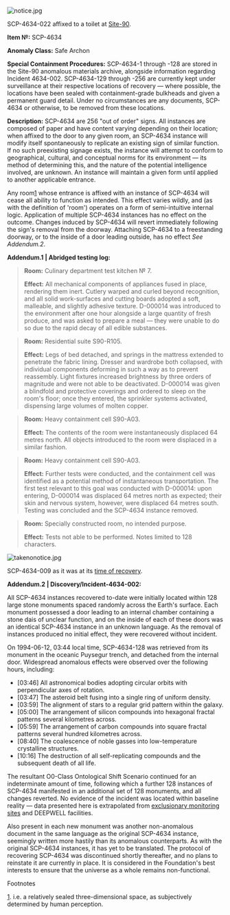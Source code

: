 ![notice.jpg](http://scp-wiki.wdfiles.com/local--files/scp-4634/notice.jpg)

SCP-4634-022 affixed to a toilet at [Site-90](https://commons.wikimedia.org/wiki/File:FS_ETR_470-053_EC30021_120415_WC_out_of_order.jpg).

**Item №:** SCP-4634

**Anomaly Class:** Safe Archon

**Special Containment Procedures:** SCP-4634-1 through -128 are stored in the Site-90 anomalous materials archive, alongside information regarding Incident 4634-002. SCP-4634-129 through -256 are currently kept under surveillance at their respective locations of recovery — where possible, the locations have been sealed with containment-grade bulkheads and given a permanent guard detail. Under no circumstances are any documents, SCP-4634 or otherwise, to be removed from these locations.

**Description:** SCP-4634 are 256 "out of order" signs. All instances are composed of paper and have content varying depending on their location; when affixed to the door to any given room, an SCP-4634 instance will modify itself spontaneously to replicate an existing sign of similar function. If no such preexisting signage exists, the instance will attempt to conform to geographical, cultural, and conceptual norms for its environment — its method of determining this, and the nature of the potential intelligence involved, are unknown. An instance will maintain a given form until applied to another applicable entrance.

Any room[1](javascript:;) whose entrance is affixed with an instance of SCP-4634 will cease all ability to function as intended. This effect varies wildly, and (as with the definition of 'room') operates on a form of semi-intuitive internal logic. Application of multiple SCP-4634 instances has no effect on the outcome. Changes induced by SCP-4634 will revert immediately following the sign's removal from the doorway. Attaching SCP-4634 to a freestanding doorway, or to the inside of a door leading outside, has no effect _See Addendum.2_.

**Addendum.1 | Abridged testing log:**

> **Room:** Culinary department test kitchen № 7.
> 
> **Effect:** All mechanical components of appliances fused in place, rendering them inert. Cutlery warped and curled beyond recognition, and all solid work-surfaces and cutting boards adopted a soft, malleable, and slightly adhesive texture. D-000014 was introduced to the environment after one hour alongside a large quantity of fresh produce, and was asked to prepare a meal — they were unable to do so due to the rapid decay of all edible substances.

> **Room:** Residential suite S90-R105.
> 
> **Effect:** Legs of bed detached, and springs in the mattress extended to penetrate the fabric lining. Dresser and wardrobe both collapsed, with individual components deforming in such a way as to prevent reassembly. Light fixtures increased brightness by three orders of magnitude and were not able to be deactivated. D-000014 was given a blindfold and protective coverings and ordered to sleep on the room's floor; once they entered, the sprinkler systems activated, dispensing large volumes of molten copper.

> **Room:** Heavy containment cell S90-A03.
> 
> **Effect:** The contents of the room were instantaneously displaced 64 metres north. All objects introduced to the room were displaced in a similar fashion.

> **Room:** Heavy containment cell S90-A03.
> 
> **Effect:** Further tests were conducted, and the containment cell was identified as a potential method of instantaneous transportation. The first test relevant to this goal was conducted with D-000014: upon entering, D-000014 was displaced 64 metres north as expected; their skin and nervous system, however, were displaced 64 metres south. Testing was concluded and the SCP-4634 instance removed.

> **Room:** Specially constructed room, no intended purpose.
> 
> **Effect:** Tests not able to be performed. Notes limited to 128 characters.

![takenonotice.jpg](http://scp-wiki.wdfiles.com/local--files/scp-4634/takenonotice.jpg)

SCP-4634-009 as it was at its [time of recovery](https://www.flickr.com/photos/zimpenfish/41910946044).

**Addendum.2 | Discovery/Incident-4634-002:**

All SCP-4634 instances recovered to-date were initially located within 128 large stone monuments spaced randomly across the Earth's surface. Each monument possessed a door leading to an internal chamber containing a stone dais of unclear function, and on the inside of each of these doors was an identical SCP-4634 instance in an unknown language. As the removal of instances produced no initial effect, they were recovered without incident.

On 1994-06-12, 03:44 local time, SCP-4634-128 was retrieved from its monument in the oceanic Puysegur trench, and detached from the internal door. Widespread anomalous effects were observed over the following hours, including:

*   \[03:46\] All astronomical bodies adopting circular orbits with perpendicular axes of rotation.
*   \[03:47\] The asteroid belt fusing into a single ring of uniform density.
*   \[03:59\] The alignment of stars to a regular grid pattern within the galaxy.
*   \[05:00\] The arrangement of silicon compounds into hexagonal fractal patterns several kilometres across.
*   \[05:59\] The arrangement of carbon compounds into square fractal patterns several hundred kilometres across.
*   \[08:40\] The coalescence of noble gasses into low-temperature crystalline structures.
*   \[10:16\] The destruction of all self-replicating compounds and the subsequent death of all life.

The resultant O0-Class Ontological Shift Scenario continued for an indeterminate amount of time, following which a further 128 instances of SCP-4634 manifested in an additional set of 128 monuments, and all changes reverted. No evidence of the incident was located within baseline reality — data presented here is extrapolated from [exclusionary monitoring sites](/scp-3936) and DEEPWELL facilities.

Also present in each new monument was another non-anomalous document in the same language as the original SCP-4634 instance, seemingly written more hastily than its anomalous counterparts. As with the original SCP-4634 instances, it has yet to be translated. The protocol of recovering SCP-4634 was discontinued shortly thereafter, and no plans to reinstate it are currently in place. It is considered in the Foundation's best interests to ensure that the universe as a whole remains non-functional.

Footnotes

[1](javascript:;). i.e. a relatively sealed three-dimensional space, as subjectively determined by human perception.